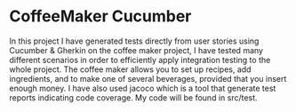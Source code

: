 CoffeeMaker Cucumber
====================
In this project I have generated tests directly from user stories using Cucumber & Gherkin on the coffee maker project, I have tested many different scenarios in order to efficiently apply integration testing to the whole project. The coffee maker allows you to set up recipes, add ingredients, and to make one of several beverages, provided that you insert enough money. I have also used jacoco which is a tool that generate test reports indicating code coverage. 
My code will be found in src/test.




